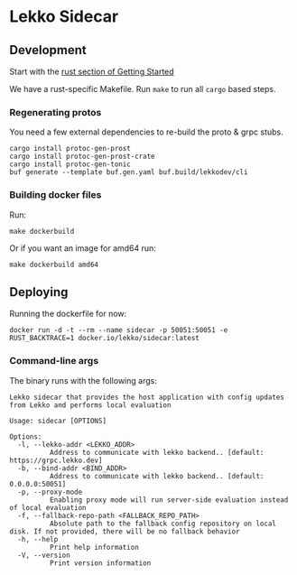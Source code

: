 # Lekko Sidecar

## Development

Start with the [rust section of Getting Started](https://www.notion.so/lekko/Getting-Started-1296588c4ed44898820983c57b51f490#99f8d824ce504fed877a8f94b2a99860)

We have a rust-specific Makefile. Run `make` to run all `cargo` based steps.

### Regenerating protos

You need a few external dependencies to re-build the proto & grpc stubs.

```
cargo install protoc-gen-prost
cargo install protoc-gen-prost-crate
cargo install protoc-gen-tonic
buf generate --template buf.gen.yaml buf.build/lekkodev/cli
```

### Building docker files

Run:
```
make dockerbuild
```
Or if you want an image for amd64 run:
```
make dockerbuild amd64
```

## Deploying

Running the dockerfile for now:
```
docker run -d -t --rm --name sidecar -p 50051:50051 -e RUST_BACKTRACE=1 docker.io/lekko/sidecar:latest
```

### Command-line args

The binary runs with the following args:
```
Lekko sidecar that provides the host application with config updates from Lekko and performs local evaluation

Usage: sidecar [OPTIONS]

Options:
  -l, --lekko-addr <LEKKO_ADDR>
          Address to communicate with lekko backend.. [default: https://grpc.lekko.dev]
  -b, --bind-addr <BIND_ADDR>
          Address to communicate with lekko backend.. [default: 0.0.0.0:50051]
  -p, --proxy-mode
          Enabling proxy mode will run server-side evaluation instead of local evaluation
  -f, --fallback-repo-path <FALLBACK_REPO_PATH>
          Absolute path to the fallback config repository on local disk. If not provided, there will be no fallback behavior
  -h, --help
          Print help information
  -V, --version
          Print version information
```
